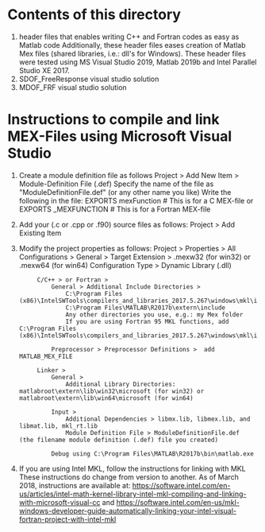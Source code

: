 Contents of this directory
==========================
  1) header files that enables writing C++ and Fortran codes as easy as Matlab code
	Additionally, these header files eases creation of Matlab Mex files (shared libraries, i.e.: dll's for Windows).
	These header files were tested using MS Visual Studio 2019, Matlab 2019b and Intel Parallel Studio XE 2017.
  2) SDOF_FreeResponse visual studio solution
  3) MDOF_FRF visual studio solution

Instructions to compile and link MEX-Files using Microsoft Visual Studio
========================================================================
1) Create a module definition file as follows
	Project > Add New Item > Module-Definition File (.def)
		Specify the name of the file as "ModuleDefinitionFile.def" (or any other name you like)
		Write the following in the file:
			EXPORTS mexFunction			# This is for a C MEX-file
			or
			EXPORTS _MEXFUNCTION		# This is for a Fortran MEX-file

2) Add your (.c or .cpp or .f90) source files as follows:
	Project > Add Existing Item

3) Modify the project properties as follows:
	Project > Properties > All Configurations >
			General >
				Target Extension > .mexw32 (for win32) or .mexw64 (for win64)
				Configuration Type > Dynamic Library (.dll)

			C/C++ > or Fortran >
				General > Additional Include Directories >
					C:\Program Files (x86)\IntelSWTools\compilers_and_libraries_2017.5.267\windows\mkl\include
					C:\Program Files\MATLAB\R2017b\extern\include
					Any other directories you use, e.g.: my Mex folder
					If you are using Fortran 95 MKL functions, add C:\Program Files (x86)\IntelSWTools\compilers_and_libraries_2017.5.267\windows\mkl\include\intel64\lp64

				Preprocessor > Preprocessor Definitions >  add MATLAB_MEX_FILE

			Linker >
				General >
					Additional Library Directories: matlabroot\extern\lib\win32\microsoft (for win32) or matlabroot\extern\lib\win64\microsoft (for win64)

				Input >
					Additional Dependencies > libmx.lib, libmex.lib, and libmat.lib, mkl_rt.lib
					Module Definition File > ModuleDefinitionFile.def	(the filename module definition (.def) file you created)

				Debug using C:\Program Files\MATLAB\R2017b\bin\matlab.exe

4) If you are using Intel MKL, follow the instructions for linking with MKL
	These instructions do change from version to another.
	As of March 2018, instructions are available at:
		https://software.intel.com/en-us/articles/intel-math-kernel-library-intel-mkl-compiling-and-linking-with-microsoft-visual-cc
		and
		https://software.intel.com/en-us/mkl-windows-developer-guide-automatically-linking-your-intel-visual-fortran-project-with-intel-mkl
